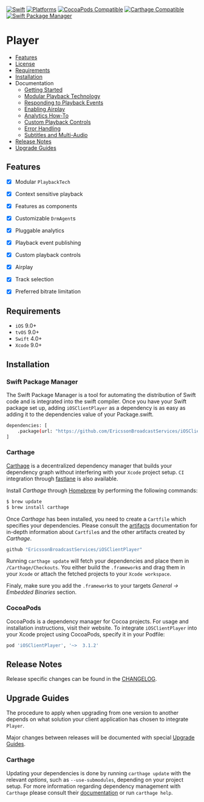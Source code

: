 [![Swift](https://img.shields.io/badge/Swift-5.x-orange?style=flat-square)](https://img.shields.io/badge/Swift-5.3_5.4_5.5-Orange?style=flat-square)
[![Platforms](https://img.shields.io/badge/Platforms-iOS_tvOS-yellowgreen?style=flat-square)](https://img.shields.io/badge/Platforms-macOS_iOS_tvOS_watchOS_Linux_Windows-Green?style=flat-square)
[![CocoaPods Compatible](https://img.shields.io/cocoapods/v/Alamofire.svg?style=flat-square)](https://img.shields.io/cocoapods/v/Alamofire.svg)
[![Carthage Compatible](https://img.shields.io/badge/Carthage-compatible-4BC51D.svg?style=flat-square)](https://github.com/Carthage/Carthage)
[![Swift Package Manager](https://img.shields.io/badge/Swift_Package_Manager-compatible-orange?style=flat-square)](https://img.shields.io/badge/Swift_Package_Manager-compatible-orange?style=flat-square)


# Player

* [Features](#features)
* [License](https://github.com/EricssonBroadcastServices/iOSClientPlayer/blob/master/LICENSE)
* [Requirements](#requirements)
* [Installation](#installation)
* Documentation
    - [Getting Started](https://github.com/EricssonBroadcastServices/iOSClientPlayer/blob/master/Documentation/getting-started.md)
    - [Modular Playback Technology](https://github.com/EricssonBroadcastServices/iOSClientPlayer/blob/master/Documentation/modular-playback-technology.md)
    - [Responding to Playback Events](https://github.com/EricssonBroadcastServices/iOSClientPlayer/blob/master/Documentation/responding-to-playback-events.md)
    - [Enabling Airplay](https://github.com/EricssonBroadcastServices/iOSClientPlayer/blob/master/Documentation/enabling-airplay.md)
    - [Analytics How-To](https://github.com/EricssonBroadcastServices/iOSClientPlayer/blob/master/Documentation/analytics-how-to.md)
    - [Custom Playback Controls](https://github.com/EricssonBroadcastServices/iOSClientPlayer/blob/master/Documentation/custom-playback-controls.md)
    - [Error Handling](https://github.com/EricssonBroadcastServices/iOSClientPlayer/blob/master/Documentation/error-handling.md)
    - [Subtitles and Multi-Audio](https://github.com/EricssonBroadcastServices/iOSClientPlayer/blob/master/Documentation/subtitles-and-multi-audio.md)
* [Release Notes](#release-notes)
* [Upgrade Guides](#upgrade-guides)


## Features

- [x] Modular `PlaybackTech`
- [x] Context sensitive playback
- [x] Features as components
- [x] Customizable `DrmAgent`s
- [x] Pluggable analytics
- [x] Playback event publishing
- [x] Custom playback controls
- [x] Airplay
- [x] Track selection
- [x] Preferred bitrate limitation


## Requirements

* `iOS` 9.0+
* `tvOS` 9.0+
* `Swift` 4.0+
* `Xcode` 9.0+

## Installation

### Swift Package Manager

The Swift Package Manager is a tool for automating the distribution of Swift code and is integrated into the swift compiler.
Once you have your Swift package set up, adding `iOSClientPlayer` as a dependency is as easy as adding it to the dependencies value of your Package.swift.

```sh
dependencies: [
    .package(url: "https://github.com/EricssonBroadcastServices/iOSClientPlayer", from: "3.1.2")
]
```

### Carthage
[Carthage](https://github.com/Carthage/Carthage) is a decentralized dependency manager that builds your dependency graph without interfering with your `Xcode` project setup. `CI` integration through [fastlane](https://github.com/fastlane/fastlane) is also available.

Install *Carthage* through [Homebrew](https://brew.sh) by performing the following commands:

```sh
$ brew update
$ brew install carthage
```

Once *Carthage* has been installed, you need to create a `Cartfile` which specifies your dependencies. Please consult the [artifacts](https://github.com/Carthage/Carthage/blob/master/Documentation/Artifacts.md) documentation for in-depth information about `Cartfile`s and the other artifacts created by *Carthage*.

```sh
github "EricssonBroadcastServices/iOSClientPlayer"
```

Running `carthage update` will fetch your dependencies and place them in `/Carthage/Checkouts`. You either build the `.framework`s and drag them in your `Xcode` or attach the fetched projects to your `Xcode workspace`.

Finaly, make sure you add the `.framework`s to your targets *General -> Embedded Binaries* section. 

### CocoaPods
CocoaPods is a dependency manager for Cocoa projects. For usage and installation instructions, visit their website. To integrate `iOSClientPlayer` into your Xcode project using CocoaPods, specify it in your Podfile:

```sh
pod 'iOSClientPlayer', '~>  3.1.2'
```

## Release Notes
Release specific changes can be found in the [CHANGELOG](https://github.com/EricssonBroadcastServices/iOSClientPlayer/blob/master/CHANGELOG.md).

## Upgrade Guides
The procedure to apply when upgrading from one version to another depends on what solution your client application has chosen to integrate `Player`.

Major changes between releases will be documented with special [Upgrade Guides](https://github.com/EricssonBroadcastServices/iOSClientPlayer/blob/master/UPGRADE_GUIDE.md).

### Carthage
Updating your dependencies is done by running  `carthage update` with the relevant *options*, such as `--use-submodules`, depending on your project setup. For more information regarding dependency management with `Carthage` please consult their [documentation](https://github.com/Carthage/Carthage/blob/master/README.md) or run `carthage help`.

